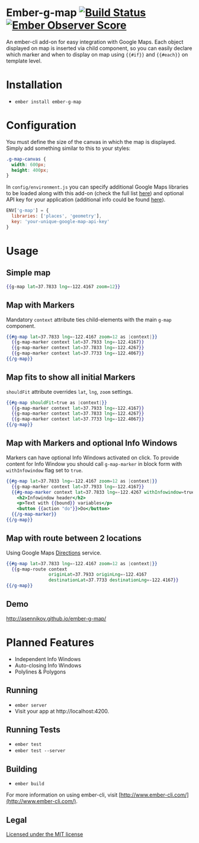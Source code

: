 # Ember-g-map [![Build Status](https://travis-ci.org/asennikov/ember-g-map.svg?branch=master)](https://travis-ci.org/asennikov/ember-g-map) [![Ember Observer Score](http://emberobserver.com/badges/ember-g-map.svg)](http://emberobserver.com/addons/ember-g-map)

An ember-cli add-on for easy integration with Google Maps.
Each object displayed on map is inserted via child component,
so you can easily declare which marker and when to display on map
using `{{#if}}` and `{{#each}}` on template level.

# Installation

* `ember install ember-g-map`

# Configuration

You must define the size of the canvas in which the map is displayed.
Simply add something similar to this to your styles:

```css
.g-map-canvas {
  width: 600px;
  height: 400px;
}
```

In `config/environment.js` you can specify additional Google Maps libraries
to be loaded along with this add-on (check the full list [here](https://developers.google.com/maps/documentation/javascript/libraries))
and optional API key for your application (additional info could be found [here](https://developers.google.com/maps/web/)).

```javascript
ENV['g-map'] = {
  libraries: ['places', 'geometry'],
  key: 'your-unique-google-map-api-key'
}
```

# Usage

## Simple map

```handlebars
{{g-map lat=37.7833 lng=-122.4167 zoom=12}}
```

## Map with Markers

Mandatory `context` attribute ties child-elements
with the main `g-map` component.

```handlebars
{{#g-map lat=37.7833 lng=-122.4167 zoom=12 as |context|}}
  {{g-map-marker context lat=37.7933 lng=-122.4167}}
  {{g-map-marker context lat=37.7833 lng=-122.4267}}
  {{g-map-marker context lat=37.7733 lng=-122.4067}}
{{/g-map}}
```

## Map fits to show all initial Markers

`shouldFit` attribute overrides `lat`, `lng`, `zoom` settings.

```handlebars
{{#g-map shouldFit=true as |context|}}
  {{g-map-marker context lat=37.7933 lng=-122.4167}}
  {{g-map-marker context lat=37.7833 lng=-122.4267}}
  {{g-map-marker context lat=37.7733 lng=-122.4067}}
{{/g-map}}
```

## Map with Markers and optional Info Windows

Markers can have optional Info Windows activated on click.
To provide content for Info Window you should call `g-map-marker`
in block form with `withInfowindow` flag set to `true`.

```handlebars
{{#g-map lat=37.7833 lng=-122.4167 zoom=12 as |context|}}
  {{g-map-marker context lat=37.7933 lng=-122.4167}}
  {{#g-map-marker context lat=37.7833 lng=-122.4267 withInfowindow=true}}
    <h2>Infowindow header</h2>
    <p>Text with {{bound}} variables</p>
    <button {{action "do"}}>Do</button>
  {{/g-map-marker}}
{{/g-map}}
```

## Map with route between 2 locations

Using Google Maps [Directions](https://developers.google.com/maps/documentation/javascript/directions) service.

```handlebars
{{#g-map lat=37.7833 lng=-122.4167 zoom=12 as |context|}}
  {{g-map-route context
                originLat=37.7933 originLng=-122.4167
                destinationLat=37.7733 destinationLng=-122.4167}}
{{/g-map}}
```

## Demo

http://asennikov.github.io/ember-g-map/

# Planned Features

- Independent Info Windows
- Auto-closing Info Windows
- Polylines & Polygons

## Running

* `ember server`
* Visit your app at http://localhost:4200.

## Running Tests

* `ember test`
* `ember test --server`

## Building

* `ember build`

For more information on using ember-cli, visit [http://www.ember-cli.com/](http://www.ember-cli.com/).

## Legal

[Licensed under the MIT license](http://www.opensource.org/licenses/mit-license.php)
